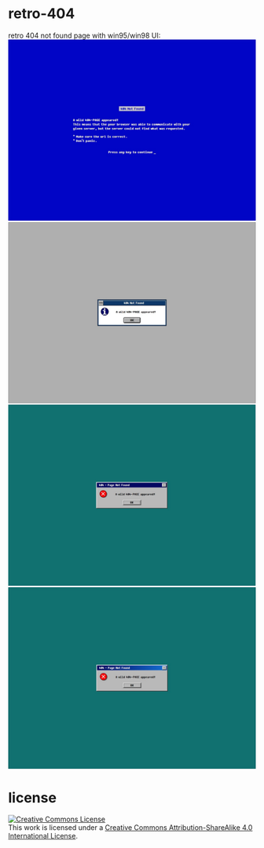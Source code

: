# retro-404
retro 404 not found page with win95/win98 UI:  
![](screen-shots/dos.jpg)
![](screen-shots/win30.jpg)
![](screen-shots/win95.jpg)
![](screen-shots/win98.jpg)

# license
<a rel="license" href="http://creativecommons.org/licenses/by-sa/4.0/"><img alt="Creative Commons License" style="border-width:0" src="https://i.creativecommons.org/l/by-sa/4.0/80x15.png" /></a><br />This work is licensed under a <a rel="license" href="http://creativecommons.org/licenses/by-sa/4.0/">Creative Commons Attribution-ShareAlike 4.0 International License</a>.
